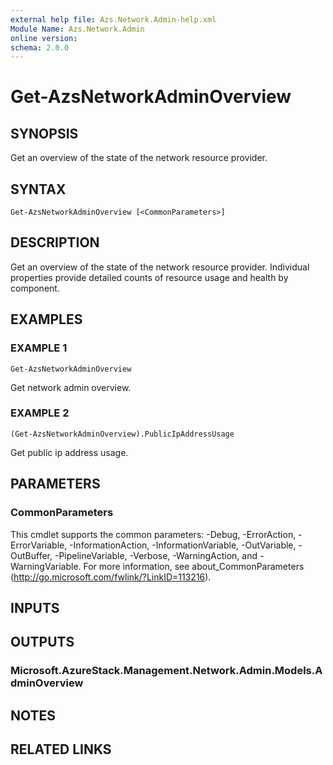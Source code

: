 ```yaml
---
external help file: Azs.Network.Admin-help.xml
Module Name: Azs.Network.Admin
online version:
schema: 2.0.0
---
```


# Get-AzsNetworkAdminOverview

## SYNOPSIS
Get an overview of the state of the network resource provider.

## SYNTAX

```
Get-AzsNetworkAdminOverview [<CommonParameters>]
```

## DESCRIPTION
Get an overview of the state of the network resource provider. 
Individual properties provide detailed counts of resource usage and health by component.

## EXAMPLES

### EXAMPLE 1
```
Get-AzsNetworkAdminOverview
```

Get network admin overview.

### EXAMPLE 2
```
(Get-AzsNetworkAdminOverview).PublicIpAddressUsage
```

Get public ip address usage.

## PARAMETERS

### CommonParameters
This cmdlet supports the common parameters: -Debug, -ErrorAction, -ErrorVariable, -InformationAction, -InformationVariable, -OutVariable, -OutBuffer, -PipelineVariable, -Verbose, -WarningAction, and -WarningVariable. For more information, see about_CommonParameters (http://go.microsoft.com/fwlink/?LinkID=113216).

## INPUTS

## OUTPUTS

### Microsoft.AzureStack.Management.Network.Admin.Models.AdminOverview

## NOTES

## RELATED LINKS
